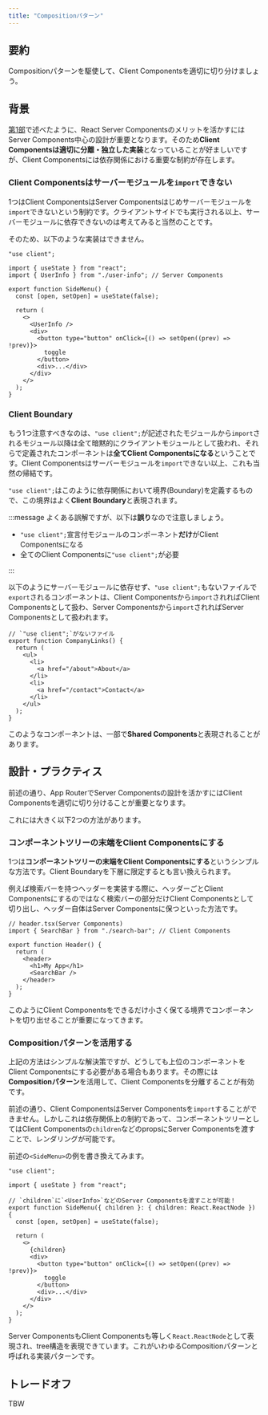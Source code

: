 ```yaml
---
title: "Compositionパターン"
---
```


## 要約

Compositionパターンを駆使して、Client Componentsを適切に切り分けましょう。

## 背景

[第1部](part_1)で述べたように、React Server Componentsのメリットを活かすにはServer Components中心の設計が重要となります。そのため**Client Componentsは適切に分離・独立した実装**となっていることが好ましいですが、Client Componentsには依存関係における重要な制約が存在します。

### Client Componentsはサーバーモジュールを`import`できない

1つはClient ComponentsはServer Componentsはじめサーバーモジュールを`import`できないという制約です。クライアントサイドでも実行される以上、サーバーモジュールに依存できないのは考えてみると当然のことです。

そのため、以下のような実装はできません。

```tsx
"use client";

import { useState } from "react";
import { UserInfo } from "./user-info"; // Server Components

export function SideMenu() {
  const [open, setOpen] = useState(false);

  return (
    <>
      <UserInfo />
      <div>
        <button type="button" onClick={() => setOpen((prev) => !prev)}>
          toggle
        </button>
        <div>...</div>
      </div>
    </>
  );
}
```

### Client Boundary

もう1つ注意すべきなのは、`"use client";`が記述されたモジュールから`import`されるモジュール以降は全て暗黙的にクライアントモジュールとして扱われ、それらで定義されたコンポーネントは**全てClient Componentsになる**ということです。Client Componentsはサーバーモジュールを`import`できない以上、これも当然の帰結です。

`"use client";`はこのように依存関係において境界(Boundary)を定義するもので、この境界はよく**Client Boundary**と表現されます。

:::message
よくある誤解ですが、以下は**誤り**なので注意しましょう。

- `"use client";`宣言付モジュールのコンポーネント**だけ**がClient Componentsになる
- 全てのClient Componentsに`"use client";`が必要

:::

以下のようにサーバーモジュールに依存せず、`"use client";`もないファイルで`export`されるコンポーネントは、Client Componentsから`import`されればClient Componentsとして扱わ、Server Componentsから`import`されればServer Componentsとして扱われます。

```tsx
// `"use client";`がないファイル
export function CompanyLinks() {
  return (
    <ul>
      <li>
        <a href="/about">About</a>
      </li>
      <li>
        <a href="/contact">Contact</a>
      </li>
    </ul>
  );
}
```

このようなコンポーネントは、一部で**Shared Components**と表現されることがあります。

## 設計・プラクティス

前述の通り、App RouterでServer Componentsの設計を活かすにはClient Componentsを適切に切り分けることが重要となります。

これには大きく以下2つの方法があります。

### コンポーネントツリーの末端をClient Componentsにする

1つは**コンポーネントツリーの末端をClient Componentsにする**というシンプルな方法です。Client Boundaryを下層に限定するとも言い換えられます。

例えば検索バーを持つヘッダーを実装する際に、ヘッダーごとClient Componentsにするのではなく検索バーの部分だけClient Componentsとして切り出し、ヘッダー自体はServer Componentsに保つといった方法です。

```tsx
// header.tsx(Server Components)
import { SearchBar } from "./search-bar"; // Client Components

export function Header() {
  return (
    <header>
      <h1>My App</h1>
      <SearchBar />
    </header>
  );
}
```

このようにClient Componentsをできるだけ小さく保てる境界でコンポーネントを切り出せることが重要になってきます。

### Compositionパターンを活用する

上記の方法はシンプルな解決策ですが、どうしても上位のコンポーネントをClient Componentsにする必要がある場合もあります。その際には**Compositionパターン**を活用して、Client Componentsを分離することが有効です。

前述の通り、Client ComponentsはServer Componentsを`import`することができません。しかしこれは依存関係上の制約であって、コンポーネントツリーとしてはClient Componentsの`children`などのpropsにServer Componentsを渡すことで、レンダリングが可能です。

前述の`<SideMenu>`の例を書き換えてみます。

```tsx
"use client";

import { useState } from "react";

// `children`に`<UserInfo>`などのServer Componentsを渡すことが可能！
export function SideMenu({ children }: { children: React.ReactNode }) {
  const [open, setOpen] = useState(false);

  return (
    <>
      {children}
      <div>
        <button type="button" onClick={() => setOpen((prev) => !prev)}>
          toggle
        </button>
        <div>...</div>
      </div>
    </>
  );
}
```

Server ComponentsもClient Componentsも等しく`React.ReactNode`として表現され、tree構造を表現できています。これがいわゆるCompositionパターンと呼ばれる実装パターンです。

## トレードオフ

TBW
